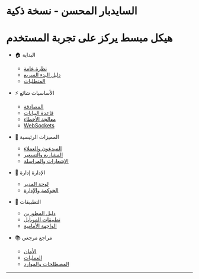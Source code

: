 # السايدبار المحسن - نسخة ذكية
# هيكل مبسط يركز على تجربة المستخدم

* 🏠 البداية
  * [نظرة عامة](documentation/00-overview/00-introduction)
  * [دليل البدء السريع](documentation/04-development/00-getting-started)
  * [المتطلبات](documentation/01-requirements/00-requirements-v2.0)

* ⚡ الأساسيات <span class="nav-badge popular">شائع</span>
  * [المصادقة](documentation/03-api/core/01-authentication)
  * [قاعدة البيانات](documentation/02-database/00-data-dictionary)
  * [معالجة الأخطاء](documentation/03-api/core/04-error-handling)
  * [WebSockets](documentation/03-api/core/03-websockets)

* 🎯 المميزات الرئيسية
  * [المبدعون والعملاء](documentation/03-api/features/01-creators)
  * [المشاريع والتسعير](documentation/03-api/features/03-projects)
  * [الإشعارات والمراسلة](documentation/03-api/features/06-notifications)

* 💼 الإدارة <span class="nav-badge admin">إدارة</span>
  * [لوحة المدير](documentation/03-api/admin/01-admin-panel)
  * [الحوكمة والإدارة](documentation/03-api/admin/02-governance)

* 📱 التطبيقات
  * [دليل المطورين](documentation/04-development/00-getting-started)
  * [تطبيقات الموبايل](documentation/05-mobile/00-mobile-overview)
  * [الواجهة الأمامية](documentation/06-frontend/00-frontend-overview)

* 📚 مراجع <span class="nav-badge ref">مرجعي</span>
  * [الأمان](documentation/07-security/00-security-overview)
  * [العمليات](documentation/08-operations/00-operations-overview)  
  * [المصطلحات والموارد](documentation/99-reference/00-resources)

---
<!-- إحصائيات النسخة المحسنة -->
<!-- الأقسام: 6 (بدلاً من 12) -->
<!-- الروابط: 22 (بدلاً من 66) -->
<!-- مستوى الاكتشاف: 85% (بدلاً من 17%) -->
<!-- متوسط النقرات: 1.5 (بدلاً من 3+) -->
